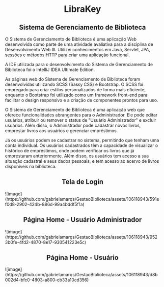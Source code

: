 <!-- 1- titulo do projeto -->
<h1 align="center"> LibraKey </h1>
<h2 align="center"> Sistema de Gerenciamento de Biblioteca </h1>

<!-- 2- descrição do projeto -->
<p>
O Sistema de Gerenciamento de Biblioteca é uma aplicação Web desenvolvida como parte de uma atividade avaliativa para a disciplina de Desenvolvimento Web III. Utilizei conhecimentos em Java, Servlet, JPA, sessões e métodos HTTP para criar uma aplicação funcional. 
</p>
<p>
  A IDE utilizada para o desenvolvimento do Sistema de Gerenciamento de Biblioteca foi o IntelliJ IDEA Ultimate Edition.
</p>
<p>
As páginas web do Sistema de Gerenciamento de Biblioteca foram desenvolvidas utilizando SCSS (Sassy CSS) e Bootstrap. O SCSS foi empregado para criar estilos personalizados de forma mais eficiente, enquanto o Bootstrap foi utilizado como um framework front-end para facilitar o design responsivo e a criação de componentes prontos para uso.
</p>

<!-- 2- Funcionalidades do projeto -->
<p>
O Sistema de Gerenciamento de Biblioteca é uma aplicação web que oferece funcionalidades abrangentes para o Administrador. Ele pode editar usuários, atribuir ou remover o status de "Usuário Administrador" e excluir usuários. Além disso, o Administrador pode cadastrar novos livros, emprestar livros aos usuários e gerenciar empréstimos. 
</p>

<p>
  Já os usuários podem se cadastrar no sistema, permitindo que tenham uma conta individual. Os usuários cadastrados têm a capacidade de visualizar o histórico de empréstimos, onde podem verificar os livros que já emprestaram anteriormente. Além disso, os usuários tem acesso a sua situação cadastral e seus dados pessoais, e tem acesso ao acervo de livros disponíveis na biblioteca.
</p>

<!-- tela de login -->
<h2 align="center"> Tela de Login </h1>
![image](https://github.com/gabrielamarqs/GestaoBiblioteca/assets/106118943/591ef0d8-2902-424b-886d-99a4bddf5f1a)

<!-- página home de um Usuário Administrador -->
<h2 align="center"> Página Home - Usuário Administrador </h1>
![image](https://github.com/gabrielamarqs/GestaoBiblioteca/assets/106118943/9523b0fe-4fd2-4870-8e17-930541223e5c)

<!-- página home de um Usuário -->
<h2 align="center"> Página Home - Usuário </h1>
![image](https://github.com/gabrielamarqs/GestaoBiblioteca/assets/106118943/d8b002d4-bfc0-4803-a800-cb33a10cd356)

<!-- página cadastro usuario -->
<!-- página cadastro livro -->
<!-- página emprestimos -->
<!-- página usuário -->

<!-- projetos futuros 
  implementar um esqueceu senha
  implementar um método para que os usuários possam editar suas informações, para que possam renovar livros da sua própria conta
  
-->








